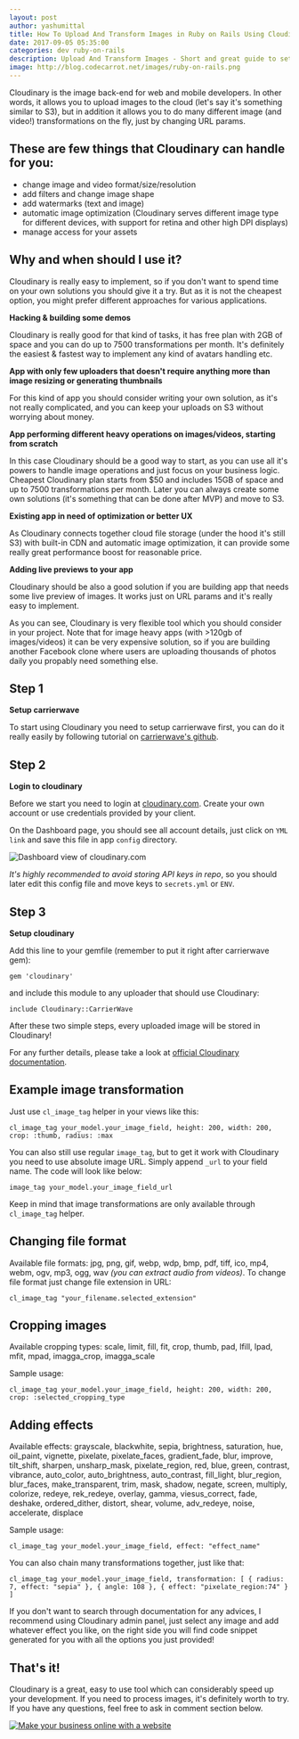 ```yaml
---
layout: post
author: yashumittal
title: How To Upload And Transform Images in Ruby on Rails Using Cloudinary
date: 2017-09-05 05:35:00
categories: dev ruby-on-rails
description: Upload And Transform Images - Short and great guide to setup and configure Cloudinary in your Ruby on Rails application.
image: http://blog.codecarrot.net/images/ruby-on-rails.png
---
```


Cloudinary is the image back-end for web and mobile developers. In other words, it allows you to upload images to the cloud (let's say it's something similar to S3), but in addition it allows you to do many different image (and video!) transformations on the fly, just by changing URL params.

## These are few things that Cloudinary can handle for you:

* change image and video format/size/resolution
* add filters and change image shape
* add watermarks (text and image)
* automatic image optimization (Cloudinary serves different image type for different devices, with support for retina and other high DPI displays)
* manage access for your assets

## Why and when should I use it?

Cloudinary is really easy to implement, so if you don't want to spend time on your own solutions you should give it a try. But as it is not the cheapest option, you might prefer different approaches for various applications.

**Hacking & building some demos**

Cloudinary is really good for that kind of tasks, it has free plan with 2GB of space and you can do up to 7500 transformations per month. It's definitely the easiest & fastest way to implement any kind of avatars handling etc.

**App with only few uploaders that doesn't require anything more than image resizing or generating thumbnails**

For this kind of app you should consider writing your own solution, as it's not really complicated, and you can keep your uploads on S3 without worrying about money.

**App performing different heavy operations on images/videos, starting from scratch**

In this case Cloudinary should be a good way to start, as you can use all it's powers to handle image operations and just focus on your business logic. Cheapest Cloudinary plan starts from $50 and includes 15GB of space and up to 7500 transformations per month. Later you can always create some own solutions (it's something that can be done after MVP) and move to S3.

**Existing app in need of optimization or better UX**

As Cloudinary connects together cloud file storage (under the hood it's still S3) with built-in CDN and automatic image optimization, it can provide some really great performance boost for reasonable price.

**Adding live previews to your app**

Cloudinary should be also a good solution if you are building app that needs some live preview of images. It works just on URL params and it's really easy to implement.

As you can see, Cloudinary is very flexible tool which you should consider in your project. Note that for image heavy apps (with >120gb of images/videos) it can be very expensive solution, so if you are building another Facebook clone where users are uploading thousands of photos daily you propably need something else.

## Step 1

**Setup carrierwave**

To start using Cloudinary you need to setup carrierwave first, you can do it really easily by following tutorial on [carrierwave's github](https://github.com/carrierwaveuploader/carrierwave#installation).

## Step 2

**Login to cloudinary**

Before we start you need to login at [cloudinary.com](http://cloudinary.com/). Create your own account or use credentials provided by your client.

On the Dashboard page, you should see all account details, just click on `YML link` and save this file in app `config` directory.

![Dashboard view of cloudinary.com](http://blog.codecarrot.net/images/dashboard-view-of-cloudinarycom.png)

*It's highly recommended to avoid storing API keys in repo*, so you should later edit this config file and move keys to `secrets.yml` or `ENV`.

## Step 3

**Setup cloudinary**

Add this line to your gemfile (remember to put it right after carrierwave gem):

```
gem 'cloudinary'
```

and include this module to any uploader that should use Cloudinary:

```
include Cloudinary::CarrierWave
```

After these two simple steps, every uploaded image will be stored in Cloudinary!

For any further details, please take a look at [official Cloudinary documentation](http://cloudinary.com/documentation/rails_carrierwave#carrierwave_integration).

## Example image transformation

Just use `cl_image_tag` helper in your views like this:

```
cl_image_tag your_model.your_image_field, height: 200, width: 200, crop: :thumb, radius: :max
```

You can also still use regular `image_tag`, but to get it work with Cloudinary you need to use absolute image URL. Simply append `_url` to your field name. The code will look like below:

```
image_tag your_model.your_image_field_url
```

Keep in mind that image transformations are only available through `cl_image_tag` helper.

## Changing file format

Available file formats: jpg, png, gif, webp, wdp, bmp, pdf, tiff, ico, mp4, webm, ogv, mp3, ogg, wav *(you can extract audio from videos)*.
To change file format just change file extension in URL:

```
cl_image_tag "your_filename.selected_extension"
```

## Cropping images

Available cropping types: scale, limit, fill, fit, crop, thumb, pad, lfill, lpad, mfit, mpad, imagga_crop, imagga_scale

Sample usage:  

```
cl_image_tag your_model.your_image_field, height: 200, width: 200, crop: :selected_cropping_type
```

## Adding effects

Available effects: grayscale, blackwhite, sepia, brightness, saturation, hue, oil_paint, vignette, pixelate, pixelate_faces, gradient_fade, blur, improve, tilt_shift, sharpen, unsharp_mask, pixelate_region, red, blue, green, contrast, vibrance, auto_color, auto_brightness, auto_contrast, fill_light, blur_region, blur_faces, make_transparent, trim, mask, shadow, negate, screen, multiply, colorize, redeye, rek_redeye, overlay, gamma, viesus_correct, fade, deshake, ordered_dither, distort, shear, volume, adv_redeye, noise, accelerate, displace

Sample usage:

```
cl_image_tag your_model.your_image_field, effect: "effect_name"
```

You can also chain many transformations together, just like that:

```
cl_image_tag your_model.your_image_field, transformation: [ { radius: 7, effect: "sepia" }, { angle: 108 }, { effect: "pixelate_region:74" } ]
```

If you don't want to search through documentation for any advices, I recommend using Cloudinary admin panel, just select any image and add whatever effect you like, on the right side you will find code snippet generated for you with all the options you just provided!

## That's it!

Cloudinary is a great, easy to use tool which can considerably speed up your development. If you need to process images, it's definitely worth to try. If you have any questions, feel free to ask in comment section below.

[![Make your business online with a website](http://blog.codecarrot.net/images/make-your-business-online-with-a-website-promo.png)](http://codecarrot.net/)
